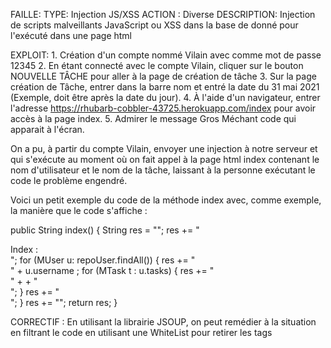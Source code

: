 FAILLE: 
    TYPE: Injection JS/XSS
    ACTION : Diverse
    DESCRIPTION: Injection de scripts malveillants JavaScript ou XSS dans la base de donné pour l'exécuté dans une page html 

    
EXPLOIT: 
    1. Création d'un compte nommé Vilain avec comme mot de passe 12345
    2. En étant connecté avec le compte Vilain, cliquer sur le bouton NOUVELLE TÂCHE pour aller à la page de création de tâche
    3. Sur la page création de Tâche, entrer <script>alert("Gros Méchant code!")</script> dans la barre nom et entré la date du 31 mai 2021 (Exemple, doit être après la date du jour).
    4. À l'aide d'un navigateur, entrer l'adresse https://rhubarb-cobbler-43725.herokuapp.com/index pour avoir accès à la page index.
    5. Admirer le message Gros Méchant code qui apparait à l'écran.
    
On a pu, à partir du compte Vilain, envoyer une injection à notre serveur et qui s'exécute au moment où on fait appel à la page html index contenant le nom d'utilisateur et le nom de la tâche, laissant à la personne exécutant le code le problème engendré.

Voici un petit exemple du code de la méthode index avec, comme exemple, la manière que le code s'affiche :

public String index() {
        String res = "<html>";
        res += "<div>Index :</div>";
        for (MUser u: repoUser.findAll()) {
            res += "<div>" + u.username  ;
            for (MTask t : u.tasks) {
                res += "<div>" + <script>alert("Gros Méchant code!")</script>  + "</div>";
            }
            res += "</div>";
        }
        res += "</html>";
        return res;
    }
    
CORRECTIF : En utilisant la librairie JSOUP, on peut remédier à la situation en filtrant le code en utilisant une WhiteList pour retirer les tags<script>.
    Fichiers à modifier : 
    Àjouter ça dans le build.gradle du serveur utilisé.
    
    // https://mvnrepository.com/artifact/org.jsoup/jsoup
implementation group: 'org.jsoup', name: 'jsoup', version: '1.13.1'
                        
Dans le serveur sur le fichier Task\ServiceTaskImpl.java, Changer les deux morceaux à risque de la méthode index pour obtenir un résultat final comme ceci:
    
@Override
public String index() {

    String res = "<html>";
    res += "<div>Index :</div>";
    for (MUser u: repoUser.findAll()) {
        res += "<div>" +Jsoup.clean(u.username, Whitelist.simpleText().removeTags());
        for (MTask t : u.tasks) {
            res += "<div>" + Jsoup.clean(t.name, Whitelist.simpleText().removeTags()) + "</div>";
        }
        res += "</div>";
    }
    res += "</html>";
    return res;
}

De cette manière, tout les codes qui sont écrit entre les deux balises <script> sont effacées et ne peuvent plus s''exécuter sur la page html index.